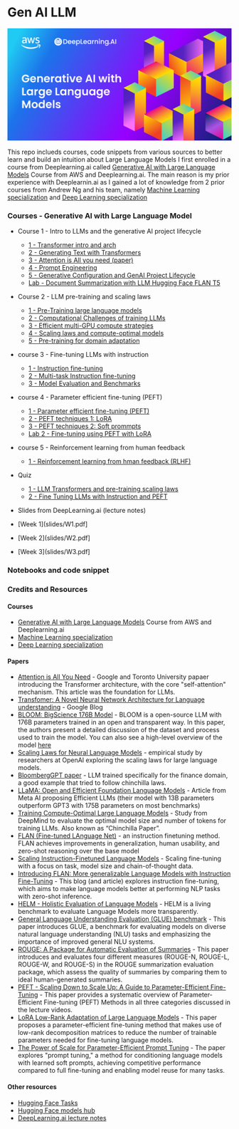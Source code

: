 # Gen AI LLM

![generative-ai-with-llms-1](images/generative-ai-with-llms-1.png)

This repo inclueds courses, code snippets from various sources to better learn and build an intuition about Large Language Models
I first enrolled in a course from Deeplearning.ai called [Generative AI with Large Language Models](https://www.coursera.org/learn/generative-ai-with-llms) Course from AWS and Deeplearning.ai.
The main reason is my prior experience with Deeplearnin.ai as I gained a lot of knowledge from 2 prior courses from Andrew Ng and his team, namely [Machine Learning specialization](https://www.deeplearning.ai/courses/machine-learning-specialization/) and [Deep Learning specialization](https://www.deeplearning.ai/courses/deep-learning-specialization/)

### Courses - Generative AI with Large Language Model
 - Course 1 - Intro to LLMs and the generative AI project lifecycle
   - [1 - Transformer intro and arch](genai-with-llm-course/course1/1_transformer_intro_arch.md)
   - [2 - Generating Text with Transformers](genai-with-llm-course/course1/2_text_generation_transformer.md)
   - [3 - Attention is All you need (paper)](genai-with-llm-course/course1/3_attention_is_all_you_need.md)
   - [4 - Prompt Engineering](genai-with-llm-course/course1/4_prompt_engineering.md)
   - [5 - Generative Configuration and GenAI Project Lifecycle](genai-with-llm-course/course1/5_generative_configuration.md)
   - [Lab - Document Summarization with LLM Hugging Face FLAN T5](genai-with-llm-course/course1/lab_dialog_summarization.md)
 - Course 2 - LLM pre-training and scaling laws
   - [1 - Pre-Training large language models](genai-with-llm-course/course2/1_pre-training_llm.md)
   - [2 - Computational Challenges of training LLMs](genai-with-llm-course/course2/2_computational_challenges_training_llm.md)
   - [3 - Efficient multi-GPU compute strategies](genai-with-llm-course/course2/3_multi_gpu_strategies.md)
   - [4 - Scaling laws and compute-optimal models](genai-with-llm-course/course2/4_scaling_laws_compute.md)
   - [5 - Pre-training for domain adaptation](genai-with-llm-course/course2/5_pre-training_model_adaptation.md)
 - course 3 - Fine-tuning LLMs with instruction
   - [1 - Instruction fine-tuning](genai-with-llm-course/course3/1_fine-tuning.md)
   - [2 - Multi-task Instruction fine-tuning](genai-with-llm-course/course3/2_fine-tuning_multi-task.md)
   - [3 - Model Evaluation and Benchmarks](genai-with-llm-course/course3/3_model_evaluation.md)
 - course 4 - Parameter efficient fine-tuning (PEFT)
   - [1 - Parameter efficient fine-tuning (PEFT)](genai-with-llm-course/course4/1_parameter_efficient_fine-tuning.md)
   - [2 - PEFT techniques 1: LoRA](genai-with-llm-course/course4/2_peft_techniques_LoRA.md)
   - [3 - PEFT techniques 2: Soft prommpts](genai-with-llm-course/course4/3_peft_techniques_soft_prompts.md)
   - [Lab 2 - Fine-tuning using PEFT with LoRA](genai-with-llm-course/course4/lab_2_peft_LoRA.md)
 - course 5 - Reinforcement learning from human feedback
   - [1 - Reinforcement learning from hman feedback (RLHF)](genai-with-llm-course/course5/1_reinforcement_learning_from_human_feedback.md)

 - Quiz
   - [1 - LLM Transformers and pre-training scaling laws](genai-with-llm-course/quiz/quiz1.md)
   - [2 - Fine Tuning LLMs with Instruction and PEFT](genai-with-llm-course/quiz/quiz2.md)


 - Slides from DeepLearning.ai (lecture notes)
  - [Week 1](slides/W1.pdf]
  - [Week 2](slides/W2.pdf]
  - [Week 3](slides/W3.pdf]



### Notebooks and code snippet

### Credits and Resources
#### Courses
 - [Generative AI with Large Language Models](https://www.coursera.org/learn/generative-ai-with-llms) Course from AWS and Deeplearning.ai
 - [Machine Learning specialization](https://www.deeplearning.ai/courses/machine-learning-specialization/)
 - [Deep Learning specialization](https://www.deeplearning.ai/courses/deep-learning-specialization/)

#### Papers
 - [Attention is All You Need](https://arxiv.org/abs/1706.03762) - Google and Toronto University papaer introducing the Transformer architecture, with the core "self-attention" mechanism. This article was the foundation for LLMs.
 - [Transfomer: A Novel Neural Network Architecture for Language understanding](https://blog.research.google/2017/08/transformer-novel-neural-network.html) - Google Blog
 - [BLOOM: BigScience 176B Model](https://arxiv.org/abs/2211.05100) - BLOOM is a open-source LLM with 176B parameters trained in an open and transparent way. In this paper, the authors present a detailed discussion of the dataset and process used to train the model. You can also see a high-level overview of the model [here](https://bigscience.notion.site/BLOOM-BigScience-176B-Model-ad073ca07cdf479398d5f95d88e218c4) 
 - [Scaling Laws for Neural Language Models](https://arxiv.org/abs/2001.08361) - empirical study by researchers at OpenAI exploring the scaling laws for large language models.
 - [BloombergGPT paper](https://arxiv.org/abs/2303.17564) - LLM trained specifically for the finance domain, a good example that tried to follow chinchilla laws.
 - [LLaMA: Open and Efficient Foundation Language Models](https://arxiv.org/pdf/2302.13971.pdf) - Article from Meta AI proposing Efficient LLMs (their model with 13B parameters outperform GPT3 with 175B parameters on most benchmarks)
 - [Training Compute-Optimal Large Language Models](https://arxiv.org/pdf/2203.15556.pdf) - Study from DeepMind to evaluate the optimal model size and number of tokens for training LLMs. Also known as “Chinchilla Paper”.
 - [FLAN (Fine-tuned LAnguage Net)](https://arxiv.org/abs/2210.11416) - an instruction finetuning method. FLAN achieves improvements in generalization, human usability, and zero-shot reasoning over the base model
 - [Scaling Instruction-Finetuned Language Models](https://arxiv.org/pdf/2210.11416.pdf) - Scaling fine-tuning with a focus on task, model size and chain-of-thought data.
 - [Introducing FLAN: More generalizable Language Models with Instruction Fine-Tuning](https://blog.research.google/2021/10/introducing-flan-more-generalizable.html) - This blog (and article) explores instruction fine-tuning, which aims to make language models better at performing NLP tasks with zero-shot inference.
 - [HELM - Holistic Evaluation of Language Models](https://crfm.stanford.edu/helm/lite/latest/) - HELM is a living benchmark to evaluate Language Models more transparently. 
 - [General Language Understanding Evaluation (GLUE) benchmark](https://openreview.net/pdf?id=rJ4km2R5t7) - This paper introduces GLUE, a benchmark for evaluating models on diverse natural language understanding (NLU) tasks and emphasizing the importance of improved general NLU systems.
 - [ROUGE: A Package for Automatic Evaluation of Summaries](https://aclanthology.org/W04-1013.pdf) - This paper introduces and evaluates four different measures (ROUGE-N, ROUGE-L, ROUGE-W, and ROUGE-S) in the ROUGE summarization evaluation package, which assess the quality of summaries by comparing them to ideal human-generated summaries.
 - [PEFT - Scaling Down to Scale Up: A Guide to Parameter-Efficient Fine-Tuning](https://arxiv.org/pdf/2303.15647.pdf) - This paper provides a systematic overview of Parameter-Efficient Fine-tuning (PEFT) Methods in all three categories discussed in the lecture videos.
 - [LoRA Low-Rank Adaptation of Large Language Models](https://arxiv.org/pdf/2106.09685.pdf) - This paper proposes a parameter-efficient fine-tuning method that makes use of low-rank decomposition matrices to reduce the number of trainable parameters needed for fine-tuning language models.
 - [The Power of Scale for Parameter-Efficient Prompt Tuning](https://arxiv.org/pdf/2104.08691.pdf) - The paper explores "prompt tuning," a method for conditioning language models with learned soft prompts, achieving competitive performance compared to full fine-tuning and enabling model reuse for many tasks.

#### Other resources
 - [Hugging Face Tasks](https://huggingface.co/tasks)
 - [Hugging Face models hub](https://huggingface.co/models)
 - [DeepLearning.ai lecture notes](https://community.deeplearning.ai/t/genai-with-llms-lecture-notes/361913)


